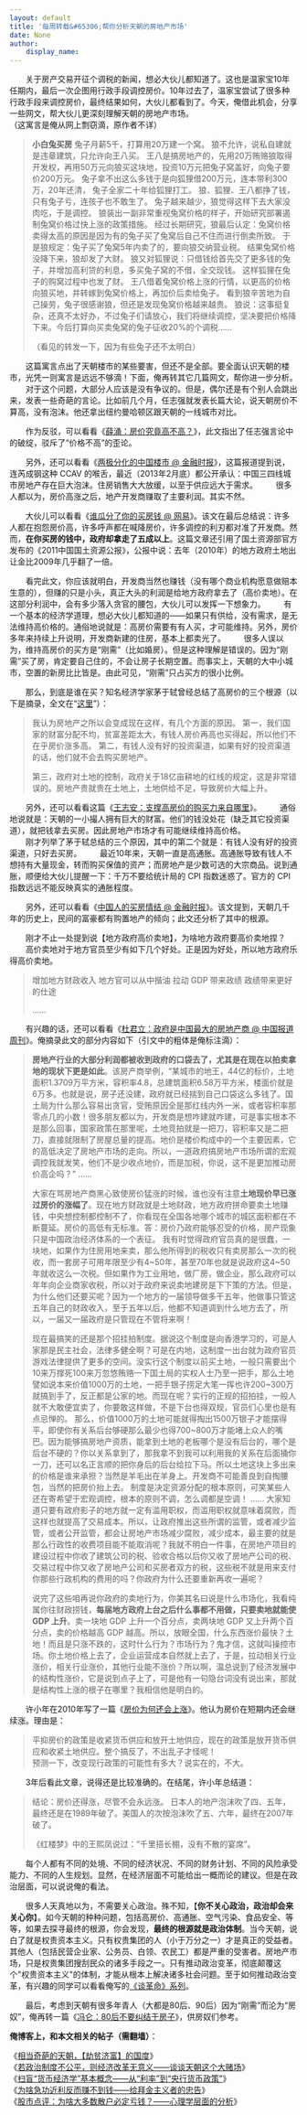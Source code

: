 ```yaml
---
layout: default
title: '每周转载&#65306;帮你分析天朝的房地产市场'
date: None
author:
    display_name: 
---
```


　　关于房产交易开征个调税的新闻，想必大伙儿都知道了。这也是温家宝10年任期内，最后一次企图用行政手段调控房价。10年过去了，温家宝尝试了很多种行政手段来调控房价，最终结果如何，大伙儿都看到了。今天，俺借此机会，分享一些网文，帮大伙儿更深刻理解天朝的房地产市场。  
（这寓言是俺从网上剽窃滴，原作者不详）

> **小白兔买房** 兔子月薪5千，打算用20万建一个窝。 狼不允许，说私自建就是违章建筑，只允许向王八买。 王八是搞房地产的，先用20万贿赂狼取得开发权，再用50万元向狼买这块地，投资10万元把兔子窝盖好，向兔子要价200万元。 兔子拿不出这么多钱于是向狐狸借200万元，连本带利300万，20年还清， 兔子全家二十年给狐狸打工。 狼、狐狸、王八都挣了钱，只有兔子亏，连孩子也不敢生了。 兔子越来越少，狼觉得这样下去大家没肉吃，于是调控。 狼装出一副非常重视兔窝价格的样子，开始研究部署遏制兔窝价格过快上涨的政策措施。 经过长期研究，狼最后认定：兔窝价格卖得太高的原因是因为有的兔子买了兔窝后自己不住而进行倒卖所致。 于是狼规定：兔子买了兔窝5年内卖了的，要向狼交纳营业税。 结果兔窝价格没降下来，狼却发了大财。 狼又对狐狸说：只借钱给首先交了更多钱的兔子，并增加高利贷的利息，多买兔子窝的不借，全交现钱。 这样狐狸在兔子的购窝过程中也发了财。 王八借着兔窝价格上涨的行情，以更高的价格向狼买地，并转嫁到兔窝价格上，再加价后卖给兔子。 看到狼辛苦地为自己操劳，兔子很感谢狼，但还是发现兔窝价格越来越贵。 狼说：这事挺复杂，还真不太好办，不过兔子们请放心，我们将继续调控，坚决要把价格降下来。今后打算向买卖兔窝的兔子征收20%的个调税......
> 
> （看见的转发一下，因为有些兔子还不太明白）

　　这篇寓言点出了天朝楼市的某些要害，但还不是全部。要全面认识天朝的楼市，光凭一则寓言是远远不够滴！下面，俺再转其它几篇网文，帮你进一步分析。 　　对于这个问题，大部分人应该是没有争议的。但是，偶尔还是有个别人会跳出来，发表一些奇葩的言论。比如前几个月，任志强就发表长篇大论，说天朝房价不算高，没有泡沫。他还拿出纽约曼哈顿区跟天朝的一线城市对比。

　　作为反驳，可以看看《[薛涌：房价究竟高不高？](http://blog.sina.com.cn/s/blog_45f00ef40102e9ji.html)》，此文指出了任志强言论中的破绽，驳斥了“价格不高”的歪论。

  
　　另外，还可以看看《[两极分化的中国楼市 @ 金融时报](http://www.ftchinese.com/story/001049160)》，这篇报道提到说，连芮成钢这种 CCAV 的喉舌，最近（2013年2月底）都公开承认：中国三四线城市房地产存在巨大泡沫。住房销售大大放缓，以至于供应远大于需求。 　　很多人都以为，房价高涨之后，地产开发商赚取了主要利润。其实不然。

　　大伙儿可以看看《[谁瓜分了你的买房钱 @ 网易](http://view.163.com/12/0820/14/89C0UHT600012Q9L.html)》。该文在最后总结说：许多人都在抱怨房价高，许多呼声都在喊降房价，许多调控的利刃都对准了开发商。然而，**在你买房的钱中，政府却拿走了五成以上**。这篇文章还引用了国土资源部官方发布的《2011中国国土资源公报》，公报中说：去年（2010年）的地方政府土地出让金比2009年几乎翻了一倍。

　　看完此文，你应该就明白，开发商当然也赚钱（没有哪个商业机构愿意做赔本生意的），但赚的只是小头，真正大头的利润是给地方政府拿去了（高价卖地）。在这部分利润中，会有多少落入贪官的腰包，大伙儿可以发挥一下想象力。 　　有一个基本的经济学道理，想必大伙儿都知道的——如果只有供给，没有需求，是无法维持高价格的。通俗地说就是：高房价需要有有人买，才可能维持。另外，房价多年来持续上升说明，开发商新建的住房，基本上都卖光了。 　　很多人误以为，维持高房价的买方是“刚需”（比如婚房）。但是这种理解是错误的。因为“刚需”买了房，肯定要自己住的，不会让房子长期空置。而事实上，天朝的大中小城市，空置的新房比比皆是。由此可见，“刚需”只占买方的很小比例。

　　那么，到底是谁在买？知名经济学家茅于轼曾经总结了高房价的三个根源（以下是摘录，全文在“[这里](http://view.news.qq.com/a/20120227/000001.htm)”）：

  

> 我认为房地产之所以会变成现在这样，有几个方面的原因。 第一，我们国家的财富分配不均，贫富差距太大，有钱人房价再高也买得起，所以他们不在乎房价涨多高。 第二，有钱人没有好的投资渠道，如果有好的投资渠道的话，他们就不会去购买房地产。
> 
> 第三，政府对土地的控制，政府关于18亿亩耕地的红线的规定，这是非常错误的。房地产贵就贵在土地上，土地供给不足，导致房价大幅上升。

　　另外，还可以看看这篇《[王志安：支撑高房价的购买力来自哪里](http://blog.sina.com.cn/s/blog_63909ae70100jji3.html)》。 　　通俗地说就是：天朝的一小撮人拥有巨大的财富。他们的钱没处花（缺乏其它投资渠道），就把钱拿去买房。因此房地产市场才有可能继续维持高价格。  
　　刚才列举了茅于轼总结的三个原因，其中的第二个就是：有钱人没有好的投资渠道，只好去买房。 　　最近10年来，天朝一直是高通胀。高通胀导致有钱人不想持有大量现金，转而购买保值的资产；而房地产是少数可选的大宗商品。说到通胀，顺便给大伙儿提醒一下：千万不要给统计局的 CPI 指数迷惑了。官方的 CPI 指数远远不能反映真实的通胀程度。

　　另外，还可以看看《[中国人的买房情结 @ 金融时报](http://www.ftchinese.com/story/001033182)》。该文提到，天朝几千年的历史上，民间的富豪都有购置地产的倾向；此文还分析了其中的根源。

　　刚才不止一处提到说【地方政府高价卖地】，为啥地方政府要高价卖地捏？ 　　高价卖地对于地方官员至少有如下几个好处。正是因为好处，所以地方政府乐得高价卖地。

> 增加地方财政收入 地方官可以从中揩油 拉动 GDP 带来政绩 政绩带来更好的仕途
> 
> ......

  
　　有兴趣的话，还可以看看《[杜君立：政府是中国最大的房地产商 @ 中国报道周刊](https://www.china-week.com/html/4860.htm)》。俺摘录此文的部分内容如下（引文中的粗体是俺标注滴）：  

> **房地产行业的大部分利润都被收到政府的口袋去了，尤其是在现在以拍卖拿地的现状下更是如此**。该房产商举例，“某城市的地王，44亿的标价，土地面积1.3709万平方米，容积率4.8，总建筑面积6.58万平方米，楼面价就是6万多。也就是说，房子还没建，政府就已经揣到自己口袋这么多钱了。国土局为什么那么容易出贪官，受贿原因全是那红线内外一米，或者容积率那零点几的小数！很多朋友都以为，开发商是想咋建就咋建，可是事实根本不是那么回事，国家政策在那里呢，土地竞拍就是一把刀，容积率又是二把刀，直接就限制了房屋总量的提高。地价是楼价构成中的一个主要因素，它的高低决定了房地产市场的走向。所以，一道政府搞房地产市场所谓的宏观调控我就发笑，他们不是少收点地价，而是加税，你说，这不是更加推动房价高企吗？” ......
> 
> 大家在骂房地产商黑心致使房价猛涨的时候，谁也没有注意**土地现价早已涨过房价的涨幅了**。现在地方财政就是土地财政，地方政府拼命要卖土地赚钱，中央想控制都控制不了，你看现在全国各地哪个城市的城区面积都在不断蔓延。房价的高低有无标准。答：房价乃政府能够忍受的价格，房产现象只是中国政治经济体系的一个表征。 我有时觉得政府官员真的是很蠢，一块地，如果作为住房用地来卖，那么他所得到的税收只有卖房那么一次的税收，而一套房子可用年限至少有4~50年，甚至70年也就是说政府这4~50年就收这么一次税。但如果作为工业用地，做厂房，做企业，那么政府可以年年向企业商家收税，所以对于政府来说卖地建房是下下策的方法。但是，为什么他们还要买呢？因为一个地方的一届领导做多干五年，他做事只管这五年自己的财政收入，至于五年以后，他都不知道调到什么地方去了，所以，一届又一届政府是只管现在不管将来啊！
> 
> 现在最搞笑的还是那个招挂拍制度。据说这个制度是向香港学习的，可是人家那是民主社会，法律多健全啊？可是在内地，这制度一出台就为政府官员游戏法律提供了更多的空间。没实行这个制度以前买土地，一般只需要出个10来万撑死100来万忽悠贿赂一下国土局的实权人士乃至一把手，那么土地譬如说本来价值1000万的土地，一把手银子捞足大笔一挥也许200~300万就搞到手了，反正都是公家的地。而现在呢？实行的正规的招拍挂，一般人就不大敢便宜卖了，你要敢这样做，不是下台也得双规，官员们心里也是有点忌惮的。 那么，价值1000万的土地可能就得掏出1500万银子才能摆得平，即使你有关系后台够硬那么最少也得700~800万才能堵上众人的嘴巴。因为能够搞房地产资质，能拿到土地的老板哪个是没有后台的，哪个是后台不硬的？你以关系拿到了，那我拿不到我可以利用我的关系在后面捅你一刀，还可以名正言顺的把你身后的后台给拉下马。所以土地这块上多出来的价格是谁来承担？当然是羊毛出在羊身上。开发商不可能善良到自掏腰包，当然的把房价抬上去。 制度是决定资源分配的根本原则，可笑某些人还在寄希望于宏观调控，根本的原则不调，怎么调都是空调！ ...... 大家知道只要有政府影子的地方就一定有滥用职权，而滥用职权就意味着腐败，而这样也就提高了交易成本。所以，让政府推出这些所谓的监管，或者减少监管，或者公开监管，都会让房地产市场减少腐败，减少成本，最主要的就是那么行政性的收费项目能不能取消呢？我就不明白一件事，在房地产项目的建设过程中你收了建筑公司的税、验收合格以后你又收了房地产公司的税、交易过程中你又收了房地产公司和买房者双方的税，这些税不就是用来支付你那些行政机构的费用的吗？你政府为什么还要重新再收一遍呢？
> 
> 说完了这些咱再说你政府的卖地行为，你美其名曰说是什么市场化，我看纯属你往财政捞钱，**每届地方政府上台之后什么事都不用做，只要卖地就能使 GDP 上升**。卖一块地 GDP 上升一个百分点，卖两块地 GDP 又上升两个百分点，卖的价格越高 GDP 越高。所以，放眼全国，什么东西涨价最快？土地！而且是只涨不跌的，这时什么行为？市场行为？鬼才信，这就叫操控市场。你土地价格上去了，企业运营成本自然就上去了，于是，拉动相关行业涨价，相关行业涨价，其他行业能不涨价？所以啊，温总说到了经济发展中的结构性涨价，它是说到点子上了，可是他有一句隐台词没有说出来，那就是结构性上涨的根子在哪里？我相信他是明白的。

  
　　许小年在2010年写了一篇《[房价为何还会上涨](http://xuxiaonian.blog.sohu.com/147375076.html)》。他认为房价在短期内还会继续涨。理由是：  

> 平抑房价的政策是收紧货币供应和放开土地供应，现在的政策是放开货币供应和收紧土地供应。整个搞反了，不出乱子才怪呢！  
> 预测一下，改变现行政策的可能性有多大？说实在的，不大。

　　3年后看此文章，说得还是比较准确的。在结尾，许小年总结道：  

> 结论：房价还得涨，尽管不会永远涨。 日本人的地产泡沫吹了四、五年，最终还是在1989年破了。美国人的次按泡沫吹了五、六年，最终在2007年破了。
> 
> 《红楼梦》中的王熙凤说过：“千里搭长棚，没有不散的宴席”。

　　每个人都有不同的处境、不同的经济状况、不同的财务计划、不同的风险承受能力、不同的人生规划。显然，在经济层面不可能给出一概而论的建议。但是在政治层面，可以说说俺的看法。

　　很多人天真地以为，不需要关心政治。殊不知，【**你不关心政治，政治却会来关心你**】。如今天朝的种种问题，包括高房价、高通胀、空气污染、食品安全、等等，如果去探寻最终的根源，你会发现，**最终的根源就是政治体制**。当今天朝，说白了就是权贵资本主义。只有权贵集团的人（小于万分之一）才是真正的受益者。其他人（包括民营企业家、公务员、白领、农民工）都是严重的受害者。房地产市场，只是权贵集团搜刮民众的诸多手段之一。只有推动政治变革，彻底颠覆这个"权贵资本主义"的体制，才能从根本上解决诸多社会问题。至于如何推动政治变革，有兴趣的同学可以看看俺写的[《谈革命》系列](https://program-think.blogspot.com/2011/12/revolution-0.html)。

  
　　最后，考虑到天朝有很多年青人（大都是80后、90后）因为“刚需”而沦为“房奴”，俺再转一篇《[冯仑：80后不要纠结于房子](http://blog.sina.com.cn/s/blog_46f42eca0100n0ty.html)》，供房奴们参考。

**俺博客上，和本文相关的帖子（需翻墙）**：

  
《[相当奇葩的天朝，【劫贫济富】的国度](https://program-think.blogspot.com/2018/07/Robbing-the-Poor-Funding-the-Rich.html)》  
《[若政治制度不公平，则经济改革无意义——谈谈天朝这个大赌场](https://program-think.blogspot.com/2013/11/political-reform-or-economic-reform.html)》  
《[扫盲“货币经济学”基本概念——从“利率”到“央行货币政策”](https://program-think.blogspot.com/2019/08/Monetary-Economics.html)》  
《[为啥急功近利反而赚不到钱——给拜金主义者的忠告](https://program-think.blogspot.com/2014/01/misunderstanding-about-making-money.html)》  
《[股市点评：为啥大多数散户必定亏钱？——心理学层面的分析](https://program-think.blogspot.com/2015/07/China-Stock-Market-Psychology.html)》

